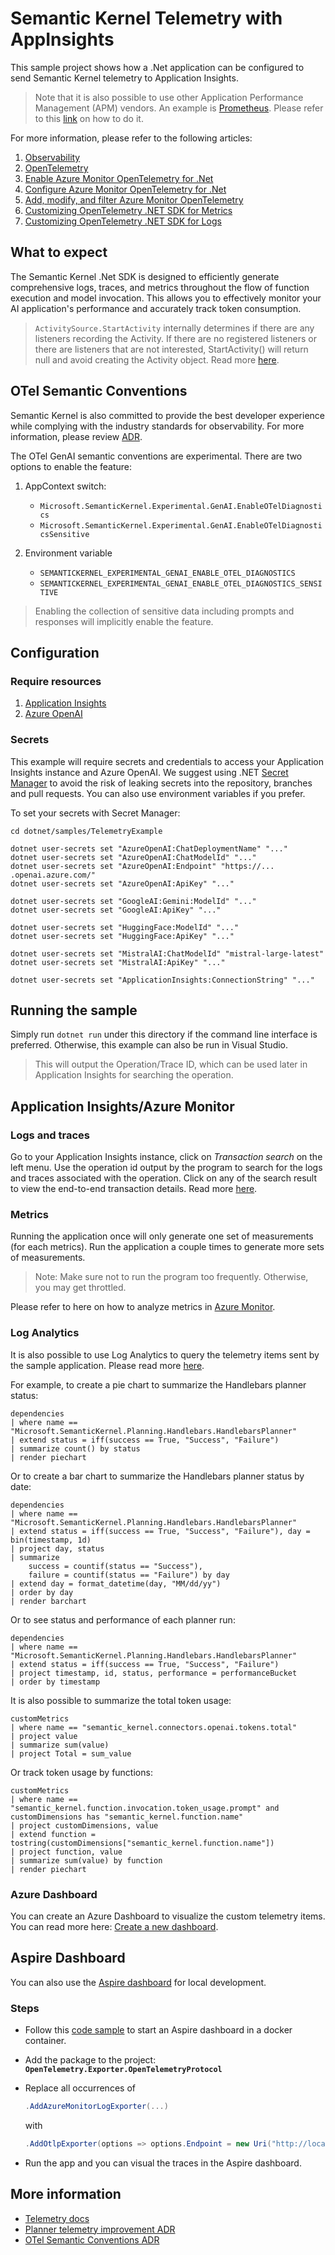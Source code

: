 # Semantic Kernel Telemetry with AppInsights

This sample project shows how a .Net application can be configured to send Semantic Kernel telemetry to Application Insights.

> Note that it is also possible to use other Application Performance Management (APM) vendors. An example is [Prometheus](https://prometheus.io/docs/introduction/overview/). Please refer to this [link](https://learn.microsoft.com/en-us/dotnet/core/diagnostics/metrics-collection#configure-the-example-app-to-use-opentelemetrys-prometheus-exporter) on how to do it.

For more information, please refer to the following articles:

1. [Observability](https://learn.microsoft.com/en-us/dotnet/core/diagnostics/observability-with-otel)
2. [OpenTelemetry](https://opentelemetry.io/docs/)
3. [Enable Azure Monitor OpenTelemetry for .Net](https://learn.microsoft.com/en-us/azure/azure-monitor/app/opentelemetry-enable?tabs=net)
4. [Configure Azure Monitor OpenTelemetry for .Net](https://learn.microsoft.com/en-us/azure/azure-monitor/app/opentelemetry-configuration?tabs=net)
5. [Add, modify, and filter Azure Monitor OpenTelemetry](https://learn.microsoft.com/en-us/azure/azure-monitor/app/opentelemetry-add-modify?tabs=net)
6. [Customizing OpenTelemetry .NET SDK for Metrics](https://github.com/open-telemetry/opentelemetry-dotnet/blob/main/docs/metrics/customizing-the-sdk/README.md)
7. [Customizing OpenTelemetry .NET SDK for Logs](https://github.com/open-telemetry/opentelemetry-dotnet/blob/main/docs/logs/customizing-the-sdk/README.md)

## What to expect

The Semantic Kernel .Net SDK is designed to efficiently generate comprehensive logs, traces, and metrics throughout the flow of function execution and model invocation. This allows you to effectively monitor your AI application's performance and accurately track token consumption.

> `ActivitySource.StartActivity` internally determines if there are any listeners recording the Activity. If there are no registered listeners or there are listeners that are not interested, StartActivity() will return null and avoid creating the Activity object. Read more [here](https://learn.microsoft.com/en-us/dotnet/core/diagnostics/distributed-tracing-instrumentation-walkthroughs).

## OTel Semantic Conventions

Semantic Kernel is also committed to provide the best developer experience while complying with the industry standards for observability. For more information, please review [ADR](../../../../docs/decisions/0044-OTel-semantic-convention.md).

The OTel GenAI semantic conventions are experimental. There are two options to enable the feature:

1. AppContext switch:

   - `Microsoft.SemanticKernel.Experimental.GenAI.EnableOTelDiagnostics`
   - `Microsoft.SemanticKernel.Experimental.GenAI.EnableOTelDiagnosticsSensitive`

2. Environment variable

   - `SEMANTICKERNEL_EXPERIMENTAL_GENAI_ENABLE_OTEL_DIAGNOSTICS`
   - `SEMANTICKERNEL_EXPERIMENTAL_GENAI_ENABLE_OTEL_DIAGNOSTICS_SENSITIVE`

> Enabling the collection of sensitive data including prompts and responses will implicitly enable the feature.

## Configuration

### Require resources

1. [Application Insights](https://learn.microsoft.com/en-us/azure/azure-monitor/app/create-workspace-resource)
2. [Azure OpenAI](https://learn.microsoft.com/en-us/azure/ai-services/openai/how-to/create-resource?pivots=web-portal)

### Secrets

This example will require secrets and credentials to access your Application Insights instance and Azure OpenAI.
We suggest using .NET [Secret Manager](https://learn.microsoft.com/en-us/aspnet/core/security/app-secrets)
to avoid the risk of leaking secrets into the repository, branches and pull requests.
You can also use environment variables if you prefer.

To set your secrets with Secret Manager:

```
cd dotnet/samples/TelemetryExample

dotnet user-secrets set "AzureOpenAI:ChatDeploymentName" "..."
dotnet user-secrets set "AzureOpenAI:ChatModelId" "..."
dotnet user-secrets set "AzureOpenAI:Endpoint" "https://... .openai.azure.com/"
dotnet user-secrets set "AzureOpenAI:ApiKey" "..."

dotnet user-secrets set "GoogleAI:Gemini:ModelId" "..."
dotnet user-secrets set "GoogleAI:ApiKey" "..."

dotnet user-secrets set "HuggingFace:ModelId" "..."
dotnet user-secrets set "HuggingFace:ApiKey" "..."

dotnet user-secrets set "MistralAI:ChatModelId" "mistral-large-latest"
dotnet user-secrets set "MistralAI:ApiKey" "..."

dotnet user-secrets set "ApplicationInsights:ConnectionString" "..."
```

## Running the sample

Simply run `dotnet run` under this directory if the command line interface is preferred. Otherwise, this example can also be run in Visual Studio.

> This will output the Operation/Trace ID, which can be used later in Application Insights for searching the operation.

## Application Insights/Azure Monitor

### Logs and traces

Go to your Application Insights instance, click on _Transaction search_ on the left menu. Use the operation id output by the program to search for the logs and traces associated with the operation. Click on any of the search result to view the end-to-end transaction details. Read more [here](https://learn.microsoft.com/en-us/azure/azure-monitor/app/transaction-search-and-diagnostics?tabs=transaction-search).

### Metrics

Running the application once will only generate one set of measurements (for each metrics). Run the application a couple times to generate more sets of measurements.

> Note: Make sure not to run the program too frequently. Otherwise, you may get throttled.

Please refer to here on how to analyze metrics in [Azure Monitor](https://learn.microsoft.com/en-us/azure/azure-monitor/essentials/analyze-metrics).

### Log Analytics

It is also possible to use Log Analytics to query the telemetry items sent by the sample application. Please read more [here](https://learn.microsoft.com/en-us/azure/azure-monitor/logs/log-analytics-tutorial).

For example, to create a pie chart to summarize the Handlebars planner status:

```kql
dependencies
| where name == "Microsoft.SemanticKernel.Planning.Handlebars.HandlebarsPlanner"
| extend status = iff(success == True, "Success", "Failure")
| summarize count() by status
| render piechart
```

Or to create a bar chart to summarize the Handlebars planner status by date:

```kql
dependencies
| where name == "Microsoft.SemanticKernel.Planning.Handlebars.HandlebarsPlanner"
| extend status = iff(success == True, "Success", "Failure"), day = bin(timestamp, 1d)
| project day, status
| summarize
    success = countif(status == "Success"),
    failure = countif(status == "Failure") by day
| extend day = format_datetime(day, "MM/dd/yy")
| order by day
| render barchart
```

Or to see status and performance of each planner run:

```kql
dependencies
| where name == "Microsoft.SemanticKernel.Planning.Handlebars.HandlebarsPlanner"
| extend status = iff(success == True, "Success", "Failure")
| project timestamp, id, status, performance = performanceBucket
| order by timestamp
```

It is also possible to summarize the total token usage:

```kql
customMetrics
| where name == "semantic_kernel.connectors.openai.tokens.total"
| project value
| summarize sum(value)
| project Total = sum_value
```

Or track token usage by functions:

```kql
customMetrics
| where name == "semantic_kernel.function.invocation.token_usage.prompt" and customDimensions has "semantic_kernel.function.name"
| project customDimensions, value
| extend function = tostring(customDimensions["semantic_kernel.function.name"])
| project function, value
| summarize sum(value) by function
| render piechart
```

### Azure Dashboard

You can create an Azure Dashboard to visualize the custom telemetry items. You can read more here: [Create a new dashboard](https://learn.microsoft.com/en-us/azure/azure-monitor/app/overview-dashboard#create-a-new-dashboard).

## Aspire Dashboard

You can also use the [Aspire dashboard](https://learn.microsoft.com/en-us/dotnet/aspire/fundamentals/dashboard/overview) for local development.

### Steps

- Follow this [code sample](https://learn.microsoft.com/en-us/dotnet/aspire/fundamentals/dashboard/overview) to start an Aspire dashboard in a docker container.
- Add the package to the project: **`OpenTelemetry.Exporter.OpenTelemetryProtocol`**
- Replace all occurrences of

  ```c#
  .AddAzureMonitorLogExporter(...)
  ```

  with

  ```c#
  .AddOtlpExporter(options => options.Endpoint = new Uri("http://localhost:4317"))
  ```

- Run the app and you can visual the traces in the Aspire dashboard.

## More information

- [Telemetry docs](../../../docs/TELEMETRY.md)
- [Planner telemetry improvement ADR](../../../../docs/decisions/0025-planner-telemetry-enhancement.md)
- [OTel Semantic Conventions ADR](../../../../docs/decisions/0044-OTel-semantic-convention.md)
